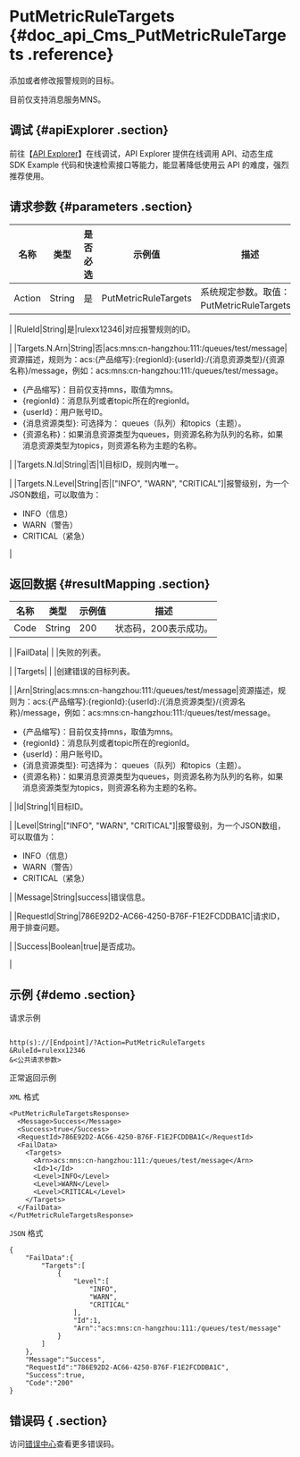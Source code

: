 # PutMetricRuleTargets {#doc_api_Cms_PutMetricRuleTargets .reference}

添加或者修改报警规则的目标。

目前仅支持消息服务MNS。

## 调试 {#apiExplorer .section}

前往【[API Explorer](https://api.aliyun.com/#product=Cms&api=PutMetricRuleTargets)】在线调试，API Explorer 提供在线调用 API、动态生成 SDK Example 代码和快速检索接口等能力，能显著降低使用云 API 的难度，强烈推荐使用。

## 请求参数 {#parameters .section}

|名称|类型|是否必选|示例值|描述|
|--|--|----|---|--|
|Action|String|是|PutMetricRuleTargets|系统规定参数。取值：PutMetricRuleTargets。

 |
|RuleId|String|是|rulexx12346|对应报警规则的ID。

 |
|Targets.N.Arn|String|否|acs:mns:cn-hangzhou:111:/queues/test/message|资源描述，规则为：acs:\{产品缩写\}:\{regionId\}:\{userId\}:/\{消息资源类型\}/\{资源名称\}/message，例如：acs:mns:cn-hangzhou:111:/queues/test/message。

 -   \{产品缩写\}：目前仅支持mns，取值为mns。
-   \{regionId\}：消息队列或者topic所在的regionId。
-   \{userId\}：用户账号ID。
-   \{消息资源类型\}: 可选择为： queues（队列）和topics（主题）。
-   \{资源名称\}：如果消息资源类型为queues，则资源名称为队列的名称，如果消息资源类型为topics，则资源名称为主题的名称。

 |
|Targets.N.Id|String|否|1|目标ID，规则内唯一。

 |
|Targets.N.Level|String|否|\["INFO", "WARN", "CRITICAL"\]|报警级别，为一个JSON数组，可以取值为：

 -   INFO（信息）
-   WARN（警告）
-   CRITICAL（紧急）

 |

## 返回数据 {#resultMapping .section}

|名称|类型|示例值|描述|
|--|--|---|--|
|Code|String|200|状态码，200表示成功。

 |
|FailData| | |失败的列表。

 |
|Targets| | |创建错误的目标列表。

 |
|Arn|String|acs:mns:cn-hangzhou:111:/queues/test/message|资源描述，规则为：acs:\{产品缩写\}:\{regionId\}:\{userId\}:/\{消息资源类型\}/\{资源名称\}/message，例如：acs:mns:cn-hangzhou:111:/queues/test/message。

 -   \{产品缩写\}：目前仅支持mns，取值为mns。
-   \{regionId\}：消息队列或者topic所在的regionId。
-   \{userId\}：用户账号ID。
-   \{消息资源类型\}: 可选择为： queues（队列）和topics（主题）。
-   \{资源名称\}：如果消息资源类型为queues，则资源名称为队列的名称，如果消息资源类型为topics，则资源名称为主题的名称。

 |
|Id|String|1|目标ID。

 |
|Level|String|\["INFO", "WARN", "CRITICAL"\]|报警级别，为一个JSON数组，可以取值为：

 -   INFO（信息）
-   WARN（警告）
-   CRITICAL（紧急）

 |
|Message|String|success|错误信息。

 |
|RequestId|String|786E92D2-AC66-4250-B76F-F1E2FCDDBA1C|请求ID，用于排查问题。

 |
|Success|Boolean|true|是否成功。

 |

## 示例 {#demo .section}

请求示例

``` {#request_demo}

http(s)://[Endpoint]/?Action=PutMetricRuleTargets
&RuleId=rulexx12346
&<公共请求参数>

```

正常返回示例

`XML` 格式

``` {#xml_return_success_demo}
<PutMetricRuleTargetsResponse>
  <Message>Success</Message>
  <Success>true</Success>
  <RequestId>786E92D2-AC66-4250-B76F-F1E2FCDDBA1C</RequestId>
  <FailData>
    <Targets>
      <Arn>acs:mns:cn-hangzhou:111:/queues/test/message</Arn>
      <Id>1</Id>
      <Level>INFO</Level>
      <Level>WARN</Level>
      <Level>CRITICAL</Level>
    </Targets>
  </FailData>
</PutMetricRuleTargetsResponse>

```

`JSON` 格式

``` {#json_return_success_demo}
{
	"FailData":{
		"Targets":[
			{
				"Level":[
					"INFO",
					"WARN",
					"CRITICAL"
				],
				"Id":1,
				"Arn":"acs:mns:cn-hangzhou:111:/queues/test/message"
			}
		]
	},
	"Message":"Success",
	"RequestId":"786E92D2-AC66-4250-B76F-F1E2FCDDBA1C",
	"Success":true,
	"Code":"200"
}
```

## 错误码 { .section}

访问[错误中心](https://error-center.alibabacloud.com/status/product/Cms)查看更多错误码。


